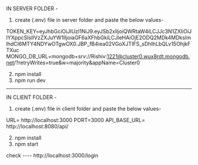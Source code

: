 IN SERVER FOLDER  - 

1. create (.env) file in server folder and paste the below values-

TOKEN_KEY=eyJhbGciOiJIUzI1NiJ9.eyJSb2xlIjoiQWRtaW4iLCJJc3N1ZXIiOiJIYXppcSIsIlVzZXJuYW1lIjoiaGF6aXFhbGkiLCJleHAiOjE2ODQ2MDk4MDksImlhdCI6MTY4NDYwOTgwOX0.JBP_fB4iea02VGoXJTIFS_sDhIhLbQLv15OhjkFTXuc
MONGO_DB_URL=mongodb+srv://Rishiv:1221@cluster0.wux8rdt.mongodb.net/?retryWrites=true&w=majority&appName=Cluster0
 
2. npm install
3. npm run dev

--------------------------------------------------------------------------------------------------------------

IN CLIENT FOLDER -

1. create (.env) file in client folder and paste the below values-
   
URL= http://localhost:3000
PORT=3000
API_BASE_URL= http://localhost:8080/api/

2. npm install
3. npm start

check ---- http://localhost:3000/login
